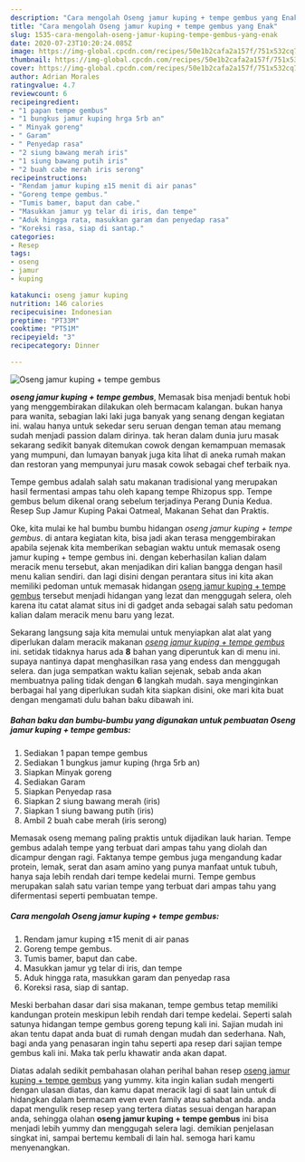 ```yaml
---
description: "Cara mengolah Oseng jamur kuping + tempe gembus yang Enak"
title: "Cara mengolah Oseng jamur kuping + tempe gembus yang Enak"
slug: 1535-cara-mengolah-oseng-jamur-kuping-tempe-gembus-yang-enak
date: 2020-07-23T10:20:24.085Z
image: https://img-global.cpcdn.com/recipes/50e1b2cafa2a157f/751x532cq70/oseng-jamur-kuping-tempe-gembus-foto-resep-utama.jpg
thumbnail: https://img-global.cpcdn.com/recipes/50e1b2cafa2a157f/751x532cq70/oseng-jamur-kuping-tempe-gembus-foto-resep-utama.jpg
cover: https://img-global.cpcdn.com/recipes/50e1b2cafa2a157f/751x532cq70/oseng-jamur-kuping-tempe-gembus-foto-resep-utama.jpg
author: Adrian Morales
ratingvalue: 4.7
reviewcount: 6
recipeingredient:
- "1 papan tempe gembus"
- "1 bungkus jamur kuping hrga 5rb an"
- " Minyak goreng"
- " Garam"
- " Penyedap rasa"
- "2 siung bawang merah iris"
- "1 siung bawang putih iris"
- "2 buah cabe merah iris serong"
recipeinstructions:
- "Rendam jamur kuping ±15 menit di air panas"
- "Goreng tempe gembus."
- "Tumis bamer, baput dan cabe."
- "Masukkan jamur yg telar di iris, dan tempe"
- "Aduk hingga rata, masukkan garam dan penyedap rasa"
- "Koreksi rasa, siap di santap."
categories:
- Resep
tags:
- oseng
- jamur
- kuping

katakunci: oseng jamur kuping 
nutrition: 146 calories
recipecuisine: Indonesian
preptime: "PT33M"
cooktime: "PT51M"
recipeyield: "3"
recipecategory: Dinner

---
```



![Oseng jamur kuping + tempe gembus](https://img-global.cpcdn.com/recipes/50e1b2cafa2a157f/751x532cq70/oseng-jamur-kuping-tempe-gembus-foto-resep-utama.jpg)

<b><i>oseng jamur kuping + tempe gembus</i></b>, Memasak bisa menjadi bentuk hobi yang menggembirakan dilakukan oleh bermacam kalangan. bukan hanya para wanita, sebagian laki laki juga banyak yang senang dengan kegiatan ini. walau hanya untuk sekedar seru seruan dengan teman atau memang sudah menjadi passion dalam dirinya. tak heran dalam dunia juru masak sekarang sedikit banyak ditemukan cowok dengan kemampuan memasak yang mumpuni, dan lumayan banyak juga kita lihat di aneka rumah makan dan restoran yang mempunyai juru masak cowok sebagai chef terbaik nya.

Tempe gembus adalah salah satu makanan tradisional yang merupakan hasil fermentasi ampas tahu oleh kapang tempe Rhizopus spp. Tempe gembus belum dikenal orang sebelum terjadinya Perang Dunia Kedua. Resep Sup Jamur Kuping Pakai Oatmeal, Makanan Sehat dan Praktis.

Oke, kita mulai ke hal bumbu bumbu hidangan <i>oseng jamur kuping + tempe gembus</i>. di antara kegiatan kita, bisa jadi akan terasa menggembirakan apabila sejenak kita memberikan sebagian waktu untuk memasak oseng jamur kuping + tempe gembus ini. dengan keberhasilan kalian dalam meracik menu tersebut, akan menjadikan diri kalian bangga dengan hasil menu kalian sendiri. dan lagi disini dengan perantara situs ini kita akan memiliki pedoman untuk memasak hidangan <u>oseng jamur kuping + tempe gembus</u> tersebut menjadi hidangan yang lezat dan menggugah selera, oleh karena itu catat alamat situs ini di gadget anda sebagai salah satu pedoman kalian dalam meracik menu baru yang lezat.


Sekarang langsung saja kita memulai untuk menyiapkan alat alat yang diperlukan dalam meracik makanan <u><i>oseng jamur kuping + tempe gembus</i></u> ini. setidak tidaknya harus ada <b>8</b> bahan yang diperuntuk kan di menu ini. supaya nantinya dapat menghasilkan rasa yang endess dan menggugah selera. dan juga sempatkan waktu kalian sejenak, sebab anda akan membuatnya paling tidak dengan <b>6</b> langkah mudah. saya menginginkan berbagai hal yang diperlukan sudah kita siapkan disini, oke mari kita buat dengan mengamati dulu bahan baku dibawah ini.

<!--inarticleads1-->

##### Bahan baku dan bumbu-bumbu yang digunakan untuk pembuatan Oseng jamur kuping + tempe gembus:

1. Sediakan 1 papan tempe gembus
1. Sediakan 1 bungkus jamur kuping (hrga 5rb an)
1. Siapkan  Minyak goreng
1. Sediakan  Garam
1. Siapkan  Penyedap rasa
1. Siapkan 2 siung bawang merah (iris)
1. Siapkan 1 siung bawang putih (iris)
1. Ambil 2 buah cabe merah (iris serong)


Memasak oseng memang paling praktis untuk dijadikan lauk harian. Tempe gembus adalah tempe yang terbuat dari ampas tahu yang diolah dan dicampur dengan ragi. Faktanya tempe gembus juga mengandung kadar protein, lemak, serat dan asam amino yang punya manfaat untuk tubuh, hanya saja lebih rendah dari tempe kedelai murni. Tempe gembus merupakan salah satu varian tempe yang terbuat dari ampas tahu yang difermentasi seperti pembuatan tempe. 

<!--inarticleads2-->

##### Cara mengolah Oseng jamur kuping + tempe gembus:

1. Rendam jamur kuping ±15 menit di air panas
1. Goreng tempe gembus.
1. Tumis bamer, baput dan cabe.
1. Masukkan jamur yg telar di iris, dan tempe
1. Aduk hingga rata, masukkan garam dan penyedap rasa
1. Koreksi rasa, siap di santap.


Meski berbahan dasar dari sisa makanan, tempe gembus tetap memiliki kandungan protein meskipun lebih rendah dari tempe kedelai. Seperti salah satunya hidangan tempe gembus goreng tepung kali ini. Sajian mudah ini akan tentu dapat anda buat di rumah dengan mudah dan sederhana. Nah, bagi anda yang penasaran ingin tahu seperti apa resep dari sajian tempe gembus kali ini. Maka tak perlu khawatir anda akan dapat. 

Diatas adalah sedikit pembahasan olahan perihal bahan resep <u>oseng jamur kuping + tempe gembus</u> yang yummy. kita ingin kalian sudah mengerti dengan ulasan diatas, dan kamu dapat meracik lagi di saat lain untuk di hidangkan dalam bermacam even even family atau sahabat anda. anda dapat mengulik resep resep yang tertera diatas sesuai dengan harapan anda, sehingga olahan <b>oseng jamur kuping + tempe gembus</b> ini bisa menjadi lebih yummy dan menggugah selera lagi. demikian penjelasan singkat ini, sampai bertemu kembali di lain hal. semoga hari kamu menyenangkan.
